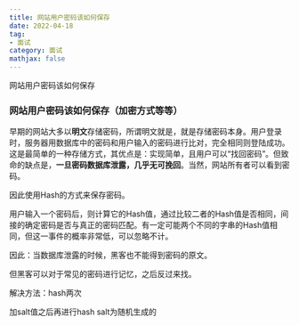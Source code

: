 ```yaml
---
title: 网站用户密码该如何保存
date: 2022-04-18
tag: 
- 面试
category: 面试
mathjax: false
---
```

网站用户密码该如何保存
<!--more-->

### 网站用户密码该如何保存（加密方式等等）

早期的网站大多以**明文**存储密码，所谓明文就是，就是存储密码本身。用户登录时，服务器用数据库中的密码和用户输入的密码进行比对，完全相同则登陆成功。这是最简单的一种存储方式，其优点是：实现简单，且用户可以“找回密码”。但致命的缺点是，**一旦密码数据库泄露，几乎无可挽回**。当然，网站所有者可以看到密码。

因此使用Hash的方式来保存密码。

用户输入一个密码后，则计算它的Hash值，通过比较二者的Hash值是否相同，间接的确定密码是否与真正的密码匹配。有一定可能两个不同的字串的Hash值相同，但这一事件的概率非常低，可以忽略不计。

因此：当数据库泄露的时候，黑客也不能得到密码的原文。

但黑客可以对于常见的密码进行记忆，之后反过来找。

解决方法：hash两次

加salt值之后再进行hash salt为随机生成的